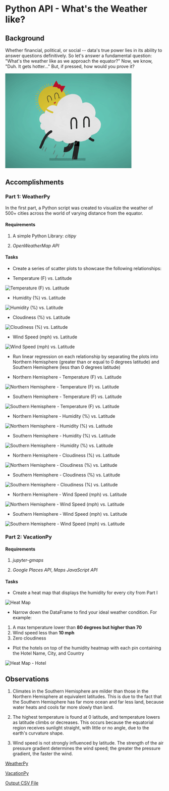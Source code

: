# Python API - What's the Weather like?

## Background

Whether financial, political, or social -- data's true power lies in its ability to answer questions definitively. So let's answer a fundamental question: "What's the weather like as we approach the equator?"
Now, we know, "Duh. It gets hotter..." But, if pressed, how would you prove it?

![Weather](/Images/weather.gif)

## Accomplishments

### Part 1: WeatherPy

In the first part, a Python script was created to visualize the weather of 500+ cities across the world of varying distance from the equator. 

#### Requirements

1. A simple Python Library: *citipy*

2. *OpenWeatherMap API*

#### Tasks

- Create a series of scatter plots to showcase the following relationships:

* Temperature (F) vs. Latitude

![Temperature (F) vs. Latitude](/Images/lat_temp)

* Humidity (%) vs. Latitude

![Humidity (%) vs. Latitude](/Images/lat_humid)

* Cloudiness (%) vs. Latitude

![Cloudiness (%) vs. Latitude](/Images/lat_cloud)

* Wind Speed (mph) vs. Latitude

![Wind Speed (mph) vs. Latitude](/Images/lat_speed)

- Run linear regression on each relationship by separating the plots into Northern Hemisphere (greater than or equal to 0 degrees latitude) and Southern Hemisphere (less than 0 degrees latitude)

* Northern Hemisphere - Temperature (F) vs. Latitude

![Northern Hemisphere - Temperature (F) vs. Latitude](/Images/north_lat)

* Southern Hemisphere - Temperature (F) vs. Latitude

![Southern Hemisphere - Temperature (F) vs. Latitude](/Images/south_lat)

* Northern Hemisphere - Humidity (%) vs. Latitude

![Northern Hemisphere - Humidity (%) vs. Latitude](/Images/north_humid)

* Southern Hemisphere - Humidity (%) vs. Latitude

![Southern Hemisphere - Humidity (%) vs. Latitude](/Images/south_humid)

* Northern Hemisphere - Cloudiness (%) vs. Latitude

![Northern Hemisphere - Cloudiness (%) vs. Latitude](/Images/north_clouds)

* Southern Hemisphere - Cloudiness (%) vs. Latitude

![Southern Hemisphere - Cloudiness (%) vs. Latitude](/Images/south_clouds)

* Northern Hemisphere - Wind Speed (mph) vs. Latitude

![Northern Hemisphere - Wind Speed (mph) vs. Latitude](/Images/north_wind)

* Southern Hemisphere - Wind Speed (mph) vs. Latitude

![Southern Hemisphere - Wind Speed (mph) vs. Latitude](/Images/south_wind)

### Part 2: VacationPy

#### Requirements
1. *jupyter-gmaps*

2. *Google Places API*, *Maps JavaScript API*

#### Tasks

- Create a heat map that displays the humidity for every city from Part I

![Heat Map](!/Images/map1.png)

- Narrow down the DataFrame to find your ideal weather condition. For example:
1. A max temperature lower than **80 degrees but higher than 70**
2. Wind speed less than **10 mph**
3. Zero cloudiness

- Plot the hotels on top of the humidity heatmap with each pin containing the Hotel Name, City, and Country

![Heat Map - Hotel](!/Images/map2.png)

## Observations

1. Climates in the Southern Hemisphere are milder than those in the Northern Hemisphere at equivalent latitudes. This is due to the fact that the Southern Hemisphere has far more ocean and far less land, because water heats and cools far more slowly than land.

2. The highest temperature is found at 0 latitude, and temperature lowers as latitude climbs or decreases. This occurs because the equatorial region receives sunlight straight, with little or no angle, due to the earth's curvature shape.

3. Wind speed is not strongly influenced by latitude. The strength of the air pressure gradient determines the wind speed; the greater the pressure gradient, the faster the wind.

[WeatherPy](/WeatherPy/WeatherPy.ipynb)

[VacationPy](/VacationPy/VacationPy.ipynb)

[Output CSV File](/WeatherPy/output.csv)

